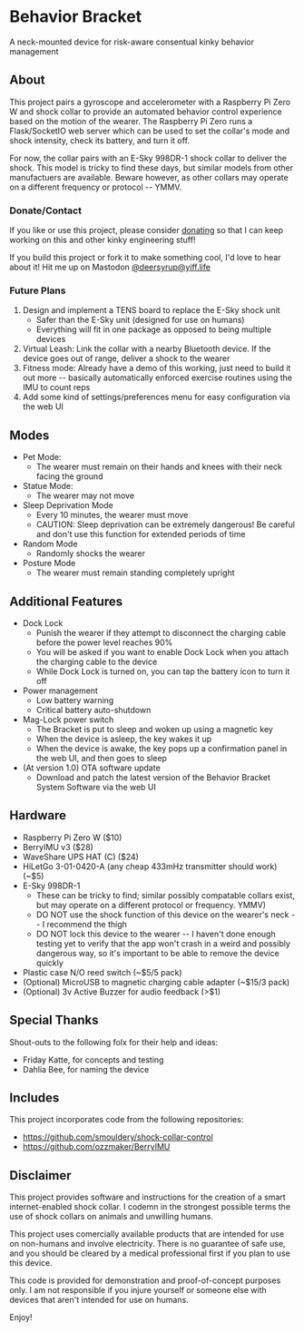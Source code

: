# Behavior Bracket
A neck-mounted device for risk-aware consentual kinky behavior management

## About
This project pairs a gyroscope and accelerometer with a Raspberry Pi Zero W and shock collar to provide an automated behavior control experience based on the motion of the wearer. The Raspberry Pi Zero runs a Flask/SocketIO web server which can be used to set the collar's mode and shock intensity, check its battery, and turn it off.

For now, the collar pairs with an E-Sky 998DR-1 shock collar to deliver the shock. This model is tricky to find these days, but similar models from other manufactuers are available. Beware however, as other collars may operate on a different frequency or protocol -- YMMV.

### Donate/Contact
If you like or use this project, please consider [donating](https://ko-fi.com/penelopede) so that I can keep working on this and other kinky engineering stuff!

If you build this project or fork it to make something cool, I'd love to hear about it! Hit me up on Mastodon [@deersyrup@yiff.life](https://yiff.life/@deersyrup)

### Future Plans
 1. Design and implement a TENS board to replace the E-Sky shock unit
    - Safer than the E-Sky unit (designed for use on humans)
    - Everything will fit in one package as opposed to being multiple devices
 2. Virtual Leash: Link the collar with a nearby Bluetooth device. If the device goes out of range, deliver a shock to the wearer
 3. Fitness mode: Already have a demo of this working, just need to build it out more -- basically automatically enforced exercise routines using the IMU to count reps
 4. Add some kind of settings/preferences menu for easy configuration via the web UI

## Modes
 - Pet Mode:
    - The wearer must remain on their hands and knees with their neck facing the ground
 - Statue Mode:
    - The wearer may not move
 - Sleep Deprivation Mode
    - Every 10 minutes, the wearer must move
    - CAUTION: Sleep deprivation can be extremely dangerous! Be careful and don't use this function for extended periods of time
 - Random Mode
    - Randomly shocks the wearer
 - Posture Mode
    - The wearer must remain standing completely upright

## Additional Features
 - Dock Lock
    - Punish the wearer if they attempt to disconnect the charging cable before the power level reaches 90%
    - You will be asked if you want to enable Dock Lock when you attach the charging cable to the device
    - While Dock Lock is turned on, you can tap the battery icon to turn it off
 - Power management
    - Low battery warning
    - Critical battery auto-shutdown
 - Mag-Lock power switch
    - The Bracket is put to sleep and woken up using a magnetic key
    - When the device is asleep, the key wakes it up
    - When the device is awake, the key pops up a confirmation panel in the web UI, and then goes to sleep
 - (At version 1.0) OTA software update
    - Download and patch the latest version of the Behavior Bracket System Software via the web UI

## Hardware
 - Raspberry Pi Zero W ($10)
 - BerryIMU v3 ($28)
 - WaveShare UPS HAT (C) ($24)
 - HiLetGo 3-01-0420-A (any cheap 433mHz transmitter should work) (~$5)
 - E-Sky 998DR-1 
    - These can be tricky to find; similar possibly compatable collars exist, but may operate on a different protocol or frequency. YMMV)
    - DO NOT use the shock function of this device on the wearer's neck -- I recommend the thigh
    - DO NOT lock this device to the wearer -- I haven't done enough testing yet to verify that the app won't crash in a weird and possibly dangerous way, so it's important to be able to remove the device quickly
 - Plastic case N/O reed switch (~$5/5 pack)
 - (Optional) MicroUSB to magnetic charging cable adapter (~$15/3 pack)
 - (Optional) 3v Active Buzzer for audio feedback (>$1)

## Special Thanks
Shout-outs to the following folx for their help and ideas:
 - Friday Katte, for concepts and testing
 - Dahlia Bee, for naming the device

## Includes
This project incorporates code from the following repositories:
 - https://github.com/smouldery/shock-collar-control
 - https://github.com/ozzmaker/BerryIMU

## Disclaimer
This project provides software and instructions for the creation of a smart internet-enabled shock collar. I codemn in the strongest possible terms the use of shock collars on animals and unwilling humans.

This project uses comercially available products that are intended for use on non-humans and involve electricity. There is no guarantee of safe use, and you should be cleared by a medical professional first if you plan to use this device. 

This code is provided for demonstration and proof-of-concept purposes only. I am not responsible if you injure yourself or someone else with devices that aren't intended for use on humans.

Enjoy!
